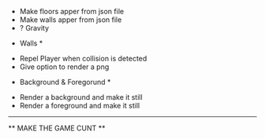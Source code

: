 - Make floors apper from json file
- Make walls apper from json file
- ? Gravity

* Walls *
- Repel Player when collision is detected
- Give option to render a png

* Background & Foregorund *
- Render a background and make it still
- Render a foreground and make it still

*******************************************************

** MAKE THE GAME CUNT **